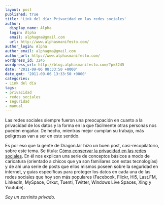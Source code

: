 ```yaml
---
layout: post
published: true
title: 'Link del día: Privacidad en las redes sociales'
author:
  display_name: Alpha
  login: Alpha
  email: alphagma@gmail.com
  url: http://www.alphasmanifesto.com/
author_login: Alpha
author_email: alphagma@gmail.com
author_url: http://www.alphasmanifesto.com/
wordpress_id: 3245
wordpress_url: http://blog.alphasmanifesto.com/?p=3245
date: '2011-09-06 08:33:50 +0000'
date_gmt: '2011-09-06 13:33:50 +0000'
categories:
- Link del día
tags:
- privacidad
- redes sociales
- seguridad
- manual
---
```


Las redes sociales siempre fueron una preocupación en cuanto a la privacidad de los datos y la forma en la que fácilmente otras personas nos pueden engañar. De hecho, mientras mejor cumplan su trabajo, más peligrosas van a ser en este sentido.

Es por eso que la gente de DragonJar hizo un buen post, casi-recopilatorio, sobre este tema. Se titula: [Cómo conservar la privacidad en las redes sociales](http://www.dragonjar.org/como-conservar-la-privacidad-en-redes-sociales.xhtml). En él nos explican una serie de conceptos básicos a modo de caricatura (orientado a chicos que ya son familiares con estas tecnologías) y de ahí una serie de posts que ellos mismos poseen sobre la seguridad en internet, y guías específicas para proteger los datos en cada una de las redes sociales que hoy son más populares (Facebook, Flickr, Hi5, Last.FM, LinkedIn, MySpace, Orkut, Tuenti, Twitter, Windows Live Spaces, Xing y Youtube).

_Soy un zorrinito privado._
